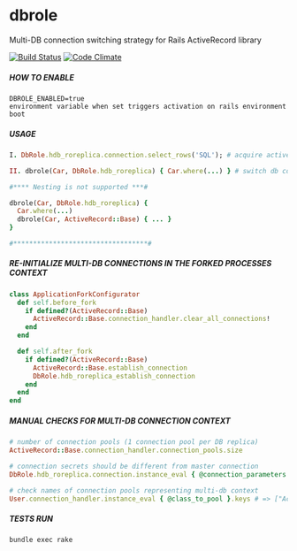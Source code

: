 # dbrole
Multi-DB connection switching strategy for Rails ActiveRecord library

[![Build Status](https://travis-ci.org/ipoval/dbrole.svg?branch=master)](https://travis-ci.org/ipoval/dbrole)
[![Code Climate](https://codeclimate.com/github/ipoval/dbrole/badges/gpa.svg)](https://codeclimate.com/github/ipoval/dbrole)

##### HOW TO ENABLE
```
DBROLE_ENABLED=true
environment variable when set triggers activation on rails environment boot
```

##### USAGE
```ruby
I. DbRole.hdb_roreplica.connection.select_rows('SQL'); # acquire active connection from replica connection pool

II. dbrole(Car, DbRole.hdb_roreplica) { Car.where(...) } # switch db connection pool for Car klass mapping

#**** Nesting is not supported ***#

dbrole(Car, DbRole.hdb_roreplica) {
  Car.where(...)
  dbrole(Car, ActiveRecord::Base) { ... }
}

#**********************************#
```

##### RE-INITIALIZE MULTI-DB CONNECTIONS IN THE FORKED PROCESSES CONTEXT
```ruby
class ApplicationForkConfigurator
  def self.before_fork
    if defined?(ActiveRecord::Base)
      ActiveRecord::Base.connection_handler.clear_all_connections!
    end
  end

  def self.after_fork
    if defined?(ActiveRecord::Base)
      ActiveRecord::Base.establish_connection
      DbRole.hdb_roreplica_establish_connection
    end
  end
end
```

##### MANUAL CHECKS FOR MULTI-DB CONNECTION CONTEXT
```ruby
# number of connection pools (1 connection pool per DB replica)
ActiveRecord::Base.connection_handler.connection_pools.size

# connection secrets should be different from master connection
DbRole.hdb_roreplica.connection.instance_eval { @connection_parameters }

# check names of connection pools representing multi-db context
User.connection_handler.instance_eval { @class_to_pool }.keys # => ["ActiveRecord::Base", "HdbRoReplica"]
```

##### TESTS RUN
```
bundle exec rake
```
